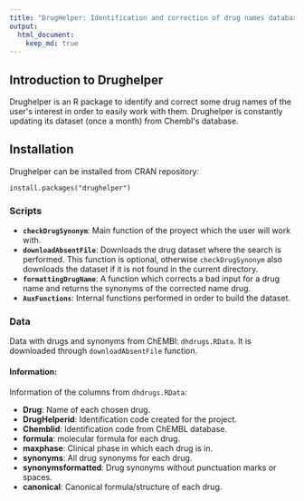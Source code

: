 ```yaml
---
title: "DrugHelper: Identification and correction of drug names database"
output: 
  html_document:
    keep_md: true
---
```


## Introduction to Drughelper

Drughelper is an R package to identify and correct some drug names of the user's interest in order to easily work with them. Drughelper is constantly updating its dataset (once a month) from Chembl's database.

## Installation
Drughelper can be installed from CRAN repository:

`install.packages("drughelper")`

### Scripts

* **`checkDrugSynonym`**: Main function of the proyect which the user will work with.  
* **`downloadAbsentFile`**: Downloads the drug dataset where the search is performed. This function is optional, otherwise `checkDrugSynonym` also downloads the dataset if it is not found in the current directory.  
* **`formattingDrugName`**: A function which corrects a bad input for a drug name and returns the synonyms of the corrected name drug.
* **`AuxFunctions`**: Internal functions performed in order to build the dataset.  

### Data  

Data with drugs and synonyms from ChEMBl: `dhdrugs.RData`. It is downloaded through `downloadAbsentFile` function.
  
#### Information:

Information of the columns from `dhdrugs.RData`:

* **Drug**: Name of each chosen drug.
* **DrugHelperid**: Identification code created for the project.
* **Chemblid**: Identification code from ChEMBL database.
* **formula**: molecular formula for each drug.
* **maxphase**: Clinical phase in which each drug is in.
* **synonyms**: All drug synonyms for each drug.
* **synonymsformatted**: Drug synonyms without punctuation marks or spaces.
* **canonical**: Canonical formula/structure of each drug.

